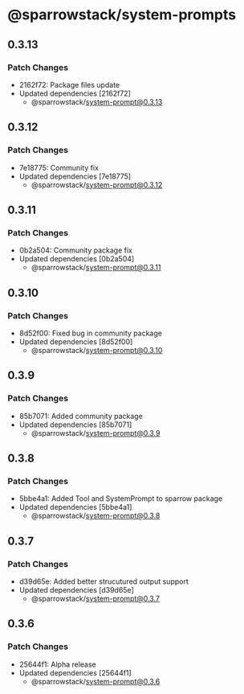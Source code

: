 # @sparrowstack/system-prompts

## 0.3.13

### Patch Changes

- 2162f72: Package files update
- Updated dependencies [2162f72]
    - @sparrowstack/system-prompt@0.3.13

## 0.3.12

### Patch Changes

- 7e18775: Community fix
- Updated dependencies [7e18775]
    - @sparrowstack/system-prompt@0.3.12

## 0.3.11

### Patch Changes

- 0b2a504: Community package fix
- Updated dependencies [0b2a504]
    - @sparrowstack/system-prompt@0.3.11

## 0.3.10

### Patch Changes

- 8d52f00: Fixed bug in community package
- Updated dependencies [8d52f00]
    - @sparrowstack/system-prompt@0.3.10

## 0.3.9

### Patch Changes

- 85b7071: Added community package
- Updated dependencies [85b7071]
    - @sparrowstack/system-prompt@0.3.9

## 0.3.8

### Patch Changes

- 5bbe4a1: Added Tool and SystemPrompt to sparrow package
- Updated dependencies [5bbe4a1]
    - @sparrowstack/system-prompt@0.3.8

## 0.3.7

### Patch Changes

- d39d65e: Added better strucutured output support
- Updated dependencies [d39d65e]
    - @sparrowstack/system-prompt@0.3.7

## 0.3.6

### Patch Changes

- 25644f1: Alpha release
- Updated dependencies [25644f1]
    - @sparrowstack/system-prompt@0.3.6
